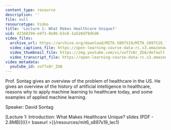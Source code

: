 ```yaml
---
content_type: resource
description: ''
file: null
resourcetype: Video
title: 'Lecture 1: What Makes Healthcare Unique?'
uid: 42348294-e971-8e9b-b3c6-1a528d79d5d0
video_files:
  archive_url: https://archive.org/download/MIT6.S897S19/MIT6_S897S19_lec01_300k.mp4
  video_captions_file: https://open-learning-course-data-rc.s3.amazonaws.com/6-s897-machine-learning-for-healthcare-spring-2019/1dfcc6bfb8765f37a266cea0568026c5_vof7x8r_ZUA.vtt
  video_thumbnail_file: https://img.youtube.com/vi/vof7x8r_ZUA/default.jpg
  video_transcript_file: https://open-learning-course-data-rc.s3.amazonaws.com/6-s897-machine-learning-for-healthcare-spring-2019/049a13de80bfc79f647f2e42e6636e60_vof7x8r_ZUA.pdf
video_metadata:
  youtube_id: vof7x8r_ZUA
---
```


Prof. Sontag gives an overview of the problem of healthcare in the US. He gives an overview of the history of artificial intelligence in healthcare, reasons why to apply machine learning to healthcare today, and some examples of applied machine learning.

Speaker: David Sontag

[Lecture 1: Introduction: What Makes Healthcare Unique? slides (PDF - 2.8MB)]({{< baseurl >}}/resources/mit6_s897s19_lec1)